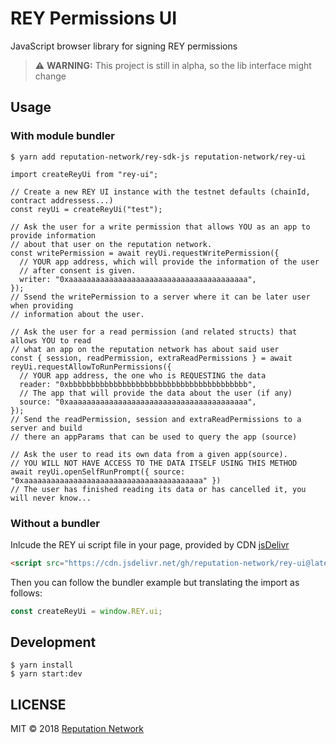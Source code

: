 # REY Permissions UI
JavaScript browser library for signing REY permissions
> :warning: **WARNING:** This project is still in alpha, so the lib interface might change

## Usage

### With module bundler
```
$ yarn add reputation-network/rey-sdk-js reputation-network/rey-ui
```

```es6
import createReyUi from "rey-ui";

// Create a new REY UI instance with the testnet defaults (chainId, contract addressess...)
const reyUi = createReyUi("test");

// Ask the user for a write permission that allows YOU as an app to provide information
// about that user on the reputation network. 
const writePermission = await reyUi.requestWritePermission({
  // YOUR app address, which will provide the information of the user
  // after consent is given.
  writer: "0xaaaaaaaaaaaaaaaaaaaaaaaaaaaaaaaaaaaaaaaa",
});
// Ssend the writePermission to a server where it can be later user when providing
// information about the user.

// Ask the user for a read permission (and related structs) that allows YOU to read
// what an app on the reputation network has about said user
const { session, readPermission, extraReadPermissions } = await reyUi.requestAllowToRunPermissions({
  // YOUR app address, the one who is REQUESTING the data
  reader: "0xbbbbbbbbbbbbbbbbbbbbbbbbbbbbbbbbbbbbbbbb",
  // The app that will provide the data about the user (if any)
  source: "0xaaaaaaaaaaaaaaaaaaaaaaaaaaaaaaaaaaaaaaaa",
});
// Send the readPermission, session and extraReadPermissions to a server and build
// there an appParams that can be used to query the app (source)

// Ask the user to read its own data from a given app(source).
// YOU WILL NOT HAVE ACCESS TO THE DATA ITSELF USING THIS METHOD
await reyUi.openSelfRunPrompt({ source: "0xaaaaaaaaaaaaaaaaaaaaaaaaaaaaaaaaaaaaaaaa" })
// The user has finished reading its data or has cancelled it, you will never know...
```

### Without a bundler

Inlcude the REY ui script file in your page, provided by CDN [jsDelivr](https://www.jsdelivr.com)
```html
<script src="https://cdn.jsdelivr.net/gh/reputation-network/rey-ui@latest/dist/rey-ui.js"></script>
```

Then you can follow the bundler example but translating the import as follows:
```js
const createReyUi = window.REY.ui;
```

## Development 
```
$ yarn install
$ yarn start:dev
```

## LICENSE
MIT © 2018 [Reputation Network](./LICENSE)
